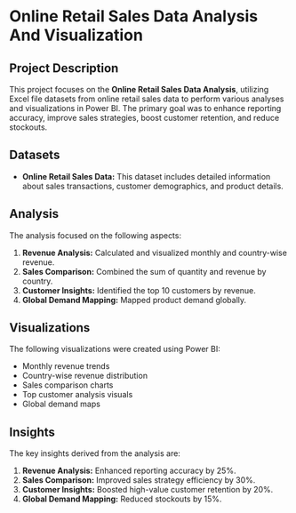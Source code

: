 # Online Retail Sales Data Analysis And Visualization

## Project Description

This project focuses on the **Online Retail Sales Data Analysis**, utilizing Excel file datasets from online retail sales data to perform various analyses and visualizations in Power BI. The primary goal was to enhance reporting accuracy, improve sales strategies, boost customer retention, and reduce stockouts.

## Datasets

- **Online Retail Sales Data:** This dataset includes detailed information about sales transactions, customer demographics, and product details.

## Analysis

The analysis focused on the following aspects:

1. **Revenue Analysis:** Calculated and visualized monthly and country-wise revenue.
2. **Sales Comparison:** Combined the sum of quantity and revenue by country.
3. **Customer Insights:** Identified the top 10 customers by revenue.
4. **Global Demand Mapping:** Mapped product demand globally.

## Visualizations

The following visualizations were created using Power BI:

- Monthly revenue trends
- Country-wise revenue distribution
- Sales comparison charts
- Top customer analysis visuals
- Global demand maps

## Insights

The key insights derived from the analysis are:

1. **Revenue Analysis:** Enhanced reporting accuracy by 25%.
2. **Sales Comparison:** Improved sales strategy efficiency by 30%.
3. **Customer Insights:** Boosted high-value customer retention by 20%.
4. **Global Demand Mapping:** Reduced stockouts by 15%.
